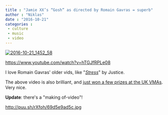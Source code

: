 ```yaml
---
title : "Jamie XX’s “Gosh” as directed by Romain Gavras = superb"
author : "Niklas"
date : "2016-10-21"
categories : 
 - culture
 - music
 - video
---
```


[![2016-10-21_1452_58](https://niklasblog.com/wp-content/2016-10-21_1452_58.jpg)](https://niklasblog.com/wp-content/2016-10-21_1452_58.jpg)

https://www.youtube.com/watch?v=hTGJfRPLe08

I love Romain Gavras' older vids, like "_[Stress](https://vimeo.com/9518258)_" by Justice.

The above video is also brilliant, and [just won a few prizes at the UK VMAs](https://www.creativereview.co.uk/jamie-xxs-gosh-video-year-uk-mvas). Very nice.

**Update**: there's a "making of-video"!

http://puu.sh/rXfoh/69d5e9ad5c.jpg
